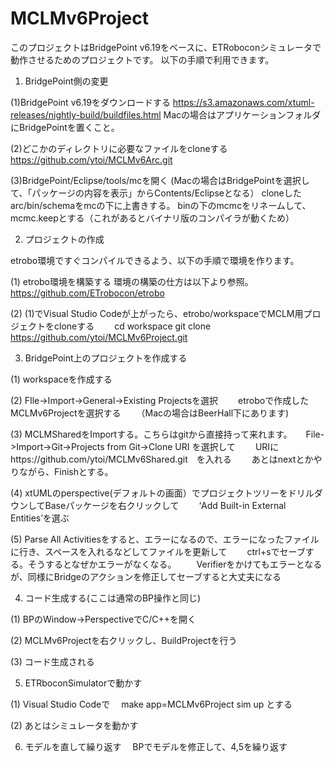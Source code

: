 # MCLMv6Project
 
このプロジェクトはBridgePoint v6.19をベースに、ETRoboconシミュレータで動作させるためのプロジェクトです。
以下の手順で利用できます。
 
1. BridgePoint側の変更

(1)BridgePoint v6.19をダウンロードする
https://s3.amazonaws.com/xtuml-releases/nightly-build/buildfiles.html
Macの場合はアプリケーションフォルダにBridgePointを置くこと。

(2)どこかのディレクトリに必要なファイルをcloneする
 https://github.com/ytoi/MCLMv6Arc.git
 
(3)BridgePoint/Eclipse/tools/mcを開く
   (Macの場合はBridgePointを選択して、「パッケージの内容を表示」からContents/Eclipseとなる）
   cloneしたarc/bin/schemaをmcの下に上書きする。
   binの下のmcmcをリネームして、mcmc.keepとする（これがあるとバイナリ版のコンパイラが動くため）


2. プロジェクトの作成

etrobo環境ですぐコンパイルできるよう、以下の手順で環境を作ります。

(1) etrobo環境を構築する
    環境の構築の仕方は以下より参照。
    https://github.com/ETrobocon/etrobo

(2) (1)でVisual Studio Codeが上がったら、etrobo/workspaceでMCLM用プロジェクトをcloneする
　　cd workspace
      git clone https://github.com/ytoi/MCLMv6Project.git

3. BridgePoint上のプロジェクトを作成する

(1) workspaceを作成する

(2) FIle->Import->General->Existing Projectsを選択
　　etroboで作成したMCLMv6Projectを選択する
　　（Macの場合はBeerHall下にあります)
  
(3) MCLMSharedをImportする。こちらはgitから直接持って来れます。
　  File->Import->Git->Projects from Git->Clone URI を選択して
　　URIにhttps://github.com/ytoi/MCLMv6Shared.git　を入れる
　　あとはnextとかやりながら、Finishとする。
  
(4) xtUMLのperspective(デフォルトの画面）でプロジェクトツリーをドリルダウンしてBaseパッケージを右クリックして
　　‘Add Built-in External Entities’を選ぶ
  
(5) Parse All Activitiesをすると、エラーになるので、エラーになったファイルに行き、スペースを入れるなどしてファイルを更新して
　　ctrl+sでセーブする。そうするとなぜかエラーがなくなる。
　　Verifierをかけてもエラーとなるが、同様にBridgeのアクションを修正してセーブすると大丈夫になる

4. コード生成する(ここは通常のBP操作と同じ)

(1) BPのWindow->PerspectiveでC/C++を開く

(2) MCLMv6Projectを右クリックし、BuildProjectを行う

(3) コード生成される

5. ETRboconSimulatorで動かす

(1) Visual Studio Codeで
　make app=MCLMv6Project sim up
   とする
   
(2) あとはシミュレータを動かす

6. モデルを直して繰り返す
　BPでモデルを修正して、4,5を繰り返す
